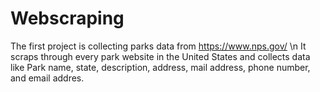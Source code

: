 # Webscraping
The first project is collecting parks data from https://www.nps.gov/ \n
It scraps through every park website in the United States and collects data like Park name, state, description, address, mail address, phone number, and email addres.
